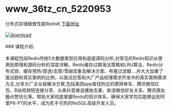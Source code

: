 # www_36tz_cn_5220953
分布式存储极致性能Redis6
[下载地址](http://www.36tz.cn/article/5220953 "下载地址")
<br/></br>[![download](http://36tz.cn/muke_img/2021_09_1-300x232.png "下载地址")](http://www.36tz.cn/article/5220953 "下载地址")
<br/></br>### 课程介绍:<br/></br>本课程包括Redis传统5大数据类型应用和底层源码分析,对常见的Redis知识从使用到原理和源码分析的深度详解。Redis缓存过期淘汰策略和LRU算法、Redis分布式锁、缓存预热/穿透/击穿/雪崩现象及解决方案、布隆过滤器....并大大加重了面试题和真实案例的比例，以面试应答和大厂产品经理需求开发中的真实案例需求为主,分享大厂企业级解决方案,包括美团app查找附近的摩拜单车、腾讯微信红包、B站视频短连接分享、头条抖音推送播放去重、新浪微信好友关系、腾讯朋友圈点赞优化等。帮助大家彻底掌握Reids的知识体系，确保大家学完后能够达到阿里P6-P7的水平，成为炙手可热的NoSQL高级开发人员。

